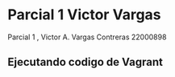# Parcial 1 Victor Vargas
 Parcial 1 , Victor A. Vargas Contreras 22000898


## Ejecutando codigo de Vagrant
